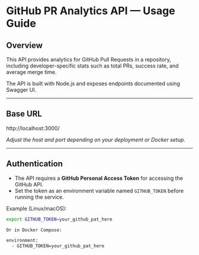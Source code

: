 # GitHub PR Analytics API — Usage Guide

## Overview

This API provides analytics for GitHub Pull Requests in a repository, including developer-specific stats such as total PRs, success rate, and average merge time.

The API is built with Node.js and exposes endpoints documented using Swagger UI.

---

## Base URL

http://localhost:3000/


*Adjust the host and port depending on your deployment or Docker setup.*

---

## Authentication

- The API requires a **GitHub Personal Access Token** for accessing the GitHub API.
- Set the token as an environment variable named `GITHUB_TOKEN` before running the service.

Example (Linux/macOS):

```bash
export GITHUB_TOKEN=your_github_pat_here

Or in Docker Compose:

environment:
  - GITHUB_TOKEN=your_github_pat_here
